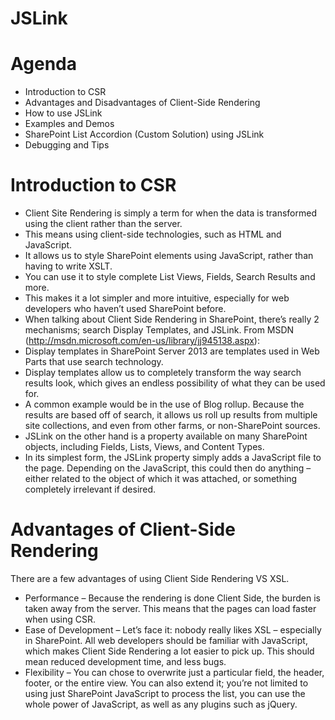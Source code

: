 # JSLink
# Agenda
- Introduction to CSR
- Advantages and Disadvantages of Client-Side Rendering
- How to use JSLink
- Examples and Demos
- SharePoint List Accordion (Custom Solution) using JSLink
- Debugging and Tips
# Introduction to CSR
- Client Site Rendering is simply a term for when the data is transformed using the client rather than the server. 
- This means using client-side technologies, such as HTML and JavaScript. 
- It allows us to style SharePoint elements using JavaScript, rather than having to write XSLT. 
- You can use it to style complete List Views, Fields, Search Results and more. 
- This makes it a lot simpler and more intuitive, especially for web developers who haven’t used SharePoint before.
- When talking about Client Side Rendering in SharePoint, there’s really 2 mechanisms; search Display Templates, and JSLink. From MSDN (http://msdn.microsoft.com/en-us/library/jj945138.aspx):
- Display templates in SharePoint Server 2013 are templates used in Web Parts that use search technology.
- Display templates allow us to completely transform the way search results look, which gives an endless possibility of what they can be used for.
- A common example would be in the use of Blog rollup. Because the results are based off of search, it allows us roll up results from multiple site collections, and even from other farms, or non-SharePoint sources.
- JSLink on the other hand is a property available on many SharePoint objects, including Fields, Lists, Views, and Content Types. 
- In its simplest form, the JSLink property simply adds a JavaScript file to the page. Depending on the JavaScript, this could then do anything – either related to the object of which it was attached, or something completely irrelevant if desired.
# Advantages of Client-Side Rendering
 There are a few advantages of using Client Side Rendering VS XSL.
- Performance – Because the rendering is done Client Side, the burden is taken away from the server. This means that the pages can load faster when using CSR.
- Ease of Development – Let’s face it: nobody really likes XSL – especially in SharePoint. All web developers should be familiar with JavaScript, which makes Client Side Rendering a lot easier to pick up. This should mean reduced development time, and less bugs.
- Flexibility – You can chose to overwrite just a particular field, the header, footer, or the entire view. You can also extend it; you’re not limited to using just SharePoint JavaScript to process the list, you can use the whole power of JavaScript, as well as any plugins such as jQuery.
